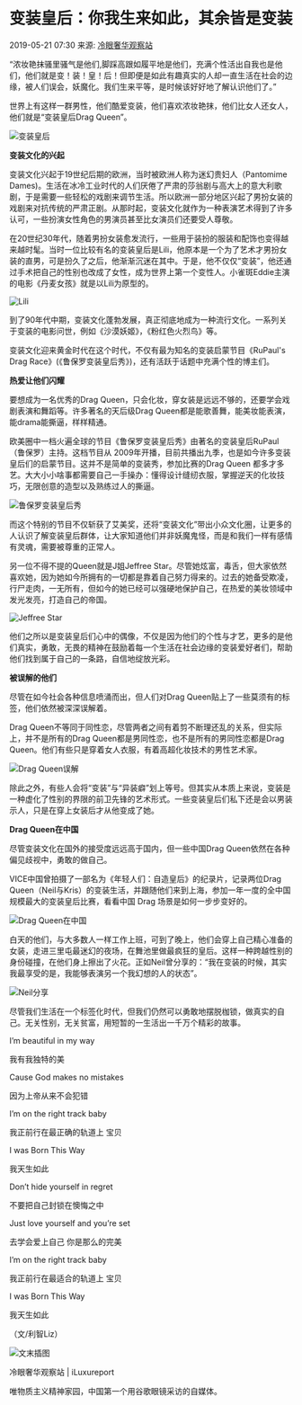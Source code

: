 # 变装皇后：你我生来如此，其余皆是变装

2019-05-21 07:30 来源: [冷眼奢华观察站](https://www.sohu.com/a/315152287_118065?spm=smpc.content-abroad.content.1.1730982316604uu50aJ0)

“浓妆艳抹骚里骚气是他们,脚踩高跟如履平地是他们，充满个性活出自我也是他们，他们就是变！装！皇！后！但即便是如此有趣真实的人却一直生活在社会的边缘，被人们误会，妖魔化。我们生来平等，是时候该好好地了解认识他们了。”

世界上有这样一群男性，他们酷爱变装，他们喜欢浓妆艳抹，他们比女人还女人，他们就是“变装皇后Drag Queen”。

![变装皇后](//5b0988e595225.cdn.sohucs.com/images/20190520/16b6d81a556f4eb9b309376930a0db33.jpeg)

**变装文化的兴起**

变装文化兴起于19世纪后期的欧洲，当时被欧洲人称为迷幻贵妇人（Pantomime Dames)。生活在冰冷工业时代的人们厌倦了严肃的莎翁剧与高大上的意大利歌剧，于是需要一些轻松的戏剧来调节生活。所以欧洲一部分地区兴起了男扮女装的戏剧来对抗传统的严肃正剧。从那时起，变装文化就作为一种表演艺术得到了许多认可，一些扮演女性角色的男演员甚至比女演员们还要受人尊敬。

在20世纪30年代，随着男扮女装愈发流行，一些用于装扮的服装和配饰也变得越来越时髦。当时一位比较有名的变装皇后是Lili，他原本是一个为了艺术才男扮女装的直男，可是扮久了之后，他渐渐沉迷在其中。于是，他不仅仅“变装”，他还通过手术把自己的性别也改成了女性，成为世界上第一个变性人。小雀斑Eddie主演的电影《丹麦女孩》就是以Lili为原型的。 

![Lili](//5b0988e595225.cdn.sohucs.com/images/20190520/f8ed2ddf6bf344e28eb58c6a27e3bb11.jpeg)

到了90年代中期，变装文化蓬勃发展，真正彻底地成为一种流行文化。一系列关于变装的电影问世，例如《沙漠妖姬》，《粉红色火烈鸟》等。

变装文化迎来黄金时代在这个时代，不仅有最为知名的变装启蒙节目《RuPaul's Drag Race》(《鲁保罗变装皇后秀》)，还有活跃于话题中充满个性的博主们。

**热爱让他们闪耀**

要想成为一名优秀的Drag Queen，只会化妆，穿女装是远远不够的，还要学会戏剧表演和舞蹈等。许多著名的天后级Drag Queen都是能歌善舞，能美妆能表演，能drama能撕逼，样样精通。

欧美圈中一档火遍全球的节目《鲁保罗变装皇后秀》由著名的变装皇后RuPaul（鲁保罗）主持。这档节目从 2009年开播，目前共播出九季，也是如今许多变装皇后们的启蒙节目。这并不是简单的变装秀，参加比赛的Drag Queen 都多才多艺。大大小小啥事都需要自己一手操办：懂得设计缝纫衣服，掌握逆天的化妆技巧，无限创意的造型以及熟练过人的撕逼。

![鲁保罗变装皇后秀](//5b0988e595225.cdn.sohucs.com/images/20190520/256dc6e7cdba4f67b8d52b6e94c8ce12.jpeg)

而这个特别的节目不仅斩获了艾美奖，还将“变装文化”带出小众文化圈，让更多的人认识了解变装皇后群体，让大家知道他们并非妖魔鬼怪，而是和我们一样有感情有灵魂，需要被尊重的正常人。

另一位不得不提的Queen就是J姐Jeffree Star。尽管她炫富，毒舌，但大家依然喜欢她，因为她如今所拥有的一切都是靠着自己努力得来的。过去的她备受欺凌，行尸走肉，一无所有，但如今的她已经可以强硬地保护自己，在热爱的美妆领域中发光发亮，打造自己的帝国。

![Jeffree Star](//5b0988e595225.cdn.sohucs.com/images/20190520/27df678e2da7494e94273faeb49eaaaf.jpeg)

他们之所以是变装皇后们心中的偶像，不仅是因为他们的个性与才艺，更多的是他们真实，勇敢，无畏的精神在鼓励着每一个生活在社会边缘的变装爱好者们，帮助他们找到属于自己的一条路，自信地绽放光彩。

**被误解的他们**

尽管在如今社会各种信息喷涌而出，但人们对Drag Queen贴上了一些莫须有的标签，他们依然被深深误解着。

Drag Queen不等同于同性恋，尽管两者之间有着剪不断理还乱的关系，但实际上，并不是所有的Drag Queen都是男同性恋，也不是所有的男同性恋都是Drag Queen。他们有些只是穿着女人衣服，有着高超化妆技术的男性艺术家。

![Drag Queen误解](//5b0988e595225.cdn.sohucs.com/images/20190520/9599bc4413544d369f75cd820e245aaa.jpeg)

除此之外，有些人会将“变装”与“异装癖”划上等号。但其实从本质上来说，变装是一种虚化了性别的界限的前卫先锋的艺术形式。一些变装皇后们私下还是会以男装示人，只是在穿上女装后才从他变成了她。

**Drag Queen在中国**

尽管变装文化在国外的接受度远远高于国内，但一些中国Drag Queen依然在各种偏见歧视中，勇敢的做自己。

VICE中国曾拍摄了一部名为《年轻人们：自造皇后》的纪录片，记录两位Drag Queen（Neil与Kris）的变装生活，并跟随他们来到上海，参加一年一度的全中国规模最大的变装皇后比赛，看看中国 Drag 场景是如何一步步变好的。

![Drag Queen在中国](//5b0988e595225.cdn.sohucs.com/images/20190520/f70657c0be1041f0beb0cf2068860e42.jpeg)

白天的他们，与大多数人一样工作上班，可到了晚上，他们会穿上自己精心准备的女装，走进三里屯最迷幻的夜场，在舞池里做最疯狂的皇后。这样一种跨越性别的身份碰撞，在他们身上擦出了火花。正如Neil曾分享的：“我在变装的时候，其实我最享受的是，我能够表演另一个我幻想的人的状态”。

![Neil分享](//5b0988e595225.cdn.sohucs.com/images/20190520/e499c0c1607041b6ba8e74dc0b355fe4.jpeg)

尽管我们生活在一个标签化时代，但我们仍然可以勇敢地摆脱枷锁，做真实的自己。无关性别，无关贫富，用短暂的一生活出一千万个精彩的故事。

I’m beautiful in my way

我有我独特的美

Cause God makes no mistakes

因为上帝从来不会犯错

I’m on the right track baby

我正前行在最正确的轨道上 宝贝

I was Born This Way

我天生如此

Don’t hide yourself in regret

不要把自己封锁在懊悔之中

Just love yourself and you’re set

去学会爱上自己 你是那么的完美

I’m on the right track baby

我正前行在最适合的轨道上 宝贝

I was Born This Way

我天生如此

（文/利智Liz）

![文末插图](//5b0988e595225.cdn.sohucs.com/images/20190520/3e730375df074b7eb3fd20b01ab2e68b.jpeg)

冷眼奢华观察站 | iLuxureport

唯物质主义精神家园，中国第一个用谷歌眼镜采访的自媒体。